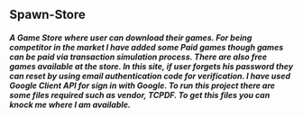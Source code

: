 ## Spawn-Store

##### A Game Store where user can download their games. For being competitor in the market I have added some Paid games though games can be paid via transaction simulation process. There are also free games available at the store. In this site, if user forgets his password they can reset by using email authentication code for verification. I have used Google Client API for sign in with Google. To run this project there are some files required such as vendor, TCPDF. To get this files you can knock me where I am available.

